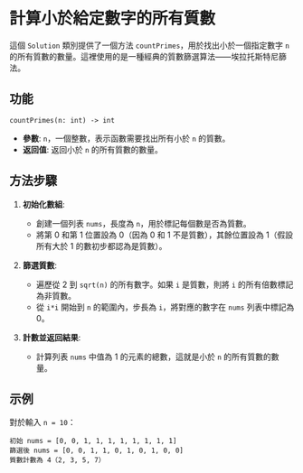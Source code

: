 # 計算小於給定數字的所有質數

這個 `Solution` 類別提供了一個方法 `countPrimes`，用於找出小於一個指定數字 `n` 的所有質數的數量。這裡使用的是一種經典的質數篩選算法——埃拉托斯特尼篩法。

## 功能

`countPrimes(n: int) -> int`
- **參數**: `n`，一個整數，表示函數需要找出所有小於 `n` 的質數。
- **返回值**: 返回小於 `n` 的所有質數的數量。

## 方法步驟

1. **初始化數組**:
   - 創建一個列表 `nums`，長度為 `n`，用於標記每個數是否為質數。
   - 將第 0 和第 1 位置設為 0（因為 0 和 1 不是質數），其餘位置設為 1（假設所有大於 1 的數初步都認為是質數）。

2. **篩選質數**:
   - 遍歷從 2 到 `sqrt(n)` 的所有數字。如果 `i` 是質數，則將 `i` 的所有倍數標記為非質數。
   - 從 `i*i` 開始到 `n` 的範圍內，步長為 `i`，將對應的數字在 `nums` 列表中標記為 0。

3. **計數並返回結果**:
   - 計算列表 `nums` 中值為 1 的元素的總數，這就是小於 `n` 的所有質數的數量。

## 示例

對於輸入 `n = 10`：

```plaintext
初始 nums = [0, 0, 1, 1, 1, 1, 1, 1, 1, 1]
篩選後 nums = [0, 0, 1, 1, 0, 1, 0, 1, 0, 0]
質數計數為 4（2, 3, 5, 7）
